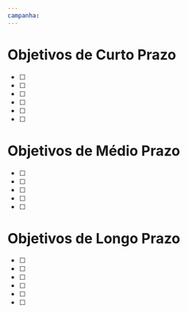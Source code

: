 ```yaml
---
campanha:
---
```

# Objetivos de Curto Prazo
- [ ] 
- [ ] 
- [ ]  
- [ ]  
- [ ] 
- [ ] 

# Objetivos de Médio Prazo
- [ ] 
- [ ] 
- [ ] 
- [ ] 
- [ ] 


# Objetivos de Longo Prazo
- [ ] 
- [ ] 
- [ ]  
- [ ] 
- [ ] 
- [ ] 
